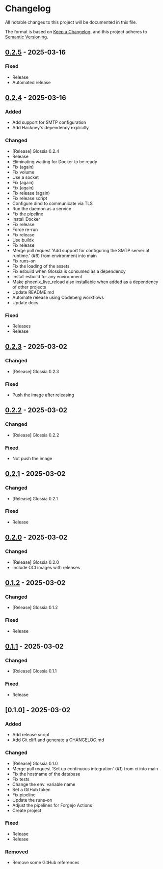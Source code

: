 # Changelog

All notable changes to this project will be documented in this file.

The format is based on [Keep a Changelog](https://keepachangelog.com/en/1.0.0/),
and this project adheres to [Semantic Versioning](https://semver.org/spec/v2.0.0.html).

## [0.2.5] - 2025-03-16

### Fixed

- Release
- Automated release

## [0.2.4] - 2025-03-16

### Added

- Add support for SMTP configuration
- Add Hackney's dependency explicitly

### Changed

- [Release] Glossia 0.2.4
- Release
- Eliminating waiting for Docker to be ready
- Fix (again)
- Fix volume
- Use a socket
- Fix (again)
- Fix (again)
- Fix release (again)
- Fix release script
- Configure dind to communicate via TLS
- Run the daemon as a service
- Fix the pipeline
- Install Docker
- Fix release
- Force re-run
- Fix release
- Use buildx
- Fix release
- Merge pull request 'Add support for configuring the SMTP server at runtime.' (#6) from environment into main
- Fix runs-on
- Fix the loading of the assets
- Fix esbuild when Glossia is consumed as a dependency
- Install esbuild for any environment
- Make phoenix_live_reload also installable when added as a dependency of other projects
- Update README.md
- Automate release using Codeberg workflows
- Update docs

### Fixed

- Releases
- Release

## [0.2.3] - 2025-03-02

### Changed

- [Release] Glossia 0.2.3

### Fixed

- Push the image after releasing

## [0.2.2] - 2025-03-02

### Changed

- [Release] Glossia 0.2.2

### Fixed

- Not push the image

## [0.2.1] - 2025-03-02

### Changed

- [Release] Glossia 0.2.1

### Fixed

- Release

## [0.2.0] - 2025-03-02

### Changed

- [Release] Glossia 0.2.0
- Include OCI images with releases

## [0.1.2] - 2025-03-02

### Changed

- [Release] Glossia 0.1.2

### Fixed

- Release

## [0.1.1] - 2025-03-02

### Changed

- [Release] Glossia 0.1.1

### Fixed

- Release

## [0.1.0] - 2025-03-02

### Added

- Add release script
- Add Git cliff and generate a CHANGELOG.md

### Changed

- [Release] Glossia 0.1.0
- Merge pull request 'Set up continuous integration' (#1) from ci into main
- Fix the hostname of the database
- Fix tests
- Change the env. variable name
- Set a GitHub token
- Fix pipeline
- Update the runs-on
- Adjust the pipelines for Forgejo Actions
- Create project

### Fixed

- Release
- Release

### Removed

- Remove some GitHub references

[0.2.5]: https://codeberg.org/glossia/glossia/compare/0.2.4..0.2.5
[0.2.4]: https://codeberg.org/glossia/glossia/compare/0.2.3..0.2.4
[0.2.3]: https://codeberg.org/glossia/glossia/compare/0.2.2..0.2.3
[0.2.2]: https://codeberg.org/glossia/glossia/compare/0.2.1..0.2.2
[0.2.1]: https://codeberg.org/glossia/glossia/compare/0.2.0..0.2.1
[0.2.0]: https://codeberg.org/glossia/glossia/compare/0.1.2..0.2.0
[0.1.2]: https://codeberg.org/glossia/glossia/compare/0.1.1..0.1.2
[0.1.1]: https://codeberg.org/glossia/glossia/compare/0.1.0..0.1.1

<!-- generated by git-cliff -->
